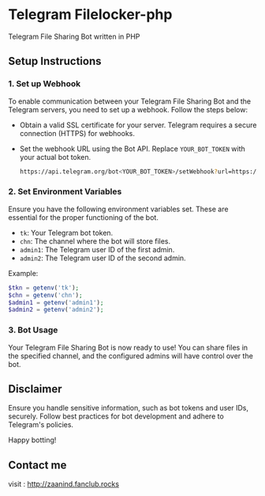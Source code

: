 
# Telegram Filelocker-php

Telegram File Sharing Bot written in PHP

## Setup Instructions

### 1. Set up Webhook

To enable communication between your Telegram File Sharing Bot and the Telegram servers, you need to set up a webhook. Follow the steps below:

- Obtain a valid SSL certificate for your server. Telegram requires a secure connection (HTTPS) for webhooks.
- Set the webhook URL using the Bot API. Replace `YOUR_BOT_TOKEN` with your actual bot token.

  ```bash
  https://api.telegram.org/bot<YOUR_BOT_TOKEN>/setWebhook?url=https://your-domain.com/path/to/your/webhook.php
  ```

### 2. Set Environment Variables

Ensure you have the following environment variables set. These are essential for the proper functioning of the bot.

- `tk`: Your Telegram bot token.
- `chn`: The channel where the bot will store files.
- `admin1`: The Telegram user ID of the first admin.
- `admin2`: The Telegram user ID of the second admin.

Example:

```php
$tkn = getenv('tk');
$chn = getenv('chn');
$admin1 = getenv('admin1');
$admin2 = getenv('admin2');
```

### 3. Bot Usage

Your Telegram File Sharing Bot is now ready to use! You can share files in the specified channel, and the configured admins will have control over the bot.

## Disclaimer

Ensure you handle sensitive information, such as bot tokens and user IDs, securely. Follow best practices for bot development and adhere to Telegram's policies.

Happy botting!

## Contact me
visit : http://zaanind.fanclub.rocks

